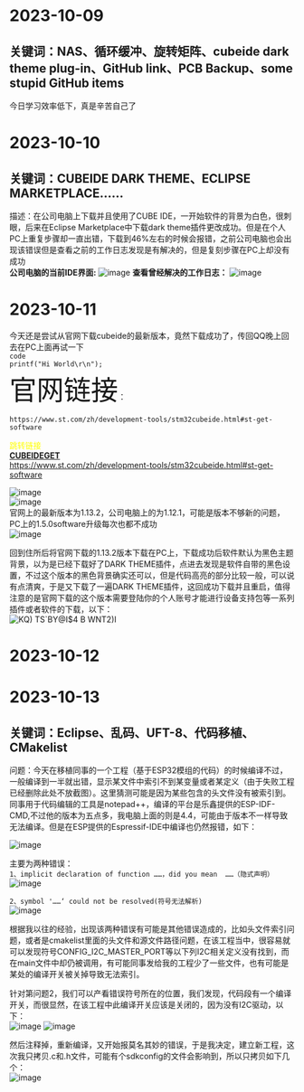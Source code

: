 # 2023-10-09  
关键词：NAS、循环缓冲、旋转矩阵、cubeide dark theme plug-in、GitHub link、PCB Backup、some stupid GitHub items   
--------------------------  
今日学习效率低下，真是辛苦自己了  





# 2023-10-10  
关键词：CUBEIDE DARK THEME、ECLIPSE MARKETPLACE……  
--------
描述：在公司电脑上下载并且使用了CUBE IDE，一开始软件的背景为白色，很刺眼，后来在Eclipse Marketplace中下载dark theme插件更改成功。但是在个人PC上重复步骤却一直出错，下载到46%左右的时候会报错，之前公司电脑也会出现该错误但是查看之前的工作日志发现是有解决的，但是复刻步骤在PC上却没有成功   
**公司电脑的当前IDE界面:**
![image](https://github.com/Soulcontrol-WenFeng/Soulcontrol-WenFeng/assets/74033919/c6614e58-6c2b-4ef3-a203-ab2bf3215b9c)
**查看曾经解决的工作日志：**
![image](https://github.com/Soulcontrol-WenFeng/Soulcontrol-WenFeng/assets/74033919/7c3935af-23a9-468f-90e3-a9638481e167)



# 2023-10-11  
今天还是尝试从官网下载cubeide的最新版本，竟然下载成功了，传回QQ晚上回去在PC上面再试一下   
`code`  
`printf("Hi World\r\n");`  
<font size=7>官网链接</font>：  
```  
https://www.st.com/zh/development-tools/stm32cubeide.html#st-get-software  
```
<font color=yellow>跳转链接</font>  
  **[CUBEIDEGET](https://www.st.com/zh/development-tools/stm32cubeide.html#st-get-software)**   
<https://www.st.com/zh/development-tools/stm32cubeide.html#st-get-software>  

![image](https://github.com/Soulcontrol-WenFeng/Soulcontrol-WenFeng/assets/74033919/ce98ffc3-dd82-464a-a9df-804b4ce72e32)  
![image](https://github.com/Soulcontrol-WenFeng/Soulcontrol-WenFeng/assets/74033919/e2b9432a-ffbc-4a0f-b464-b4de22675cdb)  
官网上的最新版本为1.13.2，公司电脑上的为1.12.1，可能是版本不够新的问题，PC上的1.5.0software升级每次也都不成功  
![image](https://github.com/Soulcontrol-WenFeng/Soulcontrol-WenFeng/assets/74033919/e80a8425-4149-49b5-9c54-498028ddf473)  

回到住所后将官网下载的1.13.2版本下载在PC上，下载成功后软件默认为黑色主题背景，以为是已经下载好了DARK THEME插件，点进去发现是软件自带的黑色设置，不过这个版本的黑色背景确实还可以，但是代码高亮的部分比较一般，可以说有点清爽，于是又下载了一遍DARK THEME插件，这回成功下载并且重启，值得注意的是官网下载的这个版本需要登陆你的个人账号才能进行设备支持包等一系列插件或者软件的下载，以下：  
![KQ) TS`BY@I$4 B WNT2)I](https://github.com/Soulcontrol-WenFeng/Soulcontrol-WenFeng/assets/74033919/984f9903-d74c-4495-bd97-e4a1c86b4b12)



# 2023-10-12


# 2023-10-13  
关键词：Eclipse、乱码、UFT-8、代码移植、CMakelist  
--------------

问题：今天在移植同事的一个工程（基于ESP32模组的代码）的时候编译不过，一般编译到一半就出错，显示某文件中索引不到某变量或者某定义（由于失败工程已经删除此处不放截图）。这里猜测可能是因为某些包含的头文件没有被索引到。同事用于代码编辑的工具是notepad++，编译的平台是乐鑫提供的ESP-IDF-CMD,不过他的版本为五点多，我电脑上面的则是4.4，可能由于版本不一样导致无法编译。但是在ESP提供的Espressif-IDE中编译也仍然报错，如下：  

![image](https://github.com/Soulcontrol-WenFeng/Soulcontrol-WenFeng/assets/74033919/1c0e428f-464e-4456-9136-4e564c5908b6)  

主要为两种错误：  
`1、implicit declaration of function ……，did you mean  ……（隐式声明）`
![image](https://github.com/Soulcontrol-WenFeng/Soulcontrol-WenFeng/assets/74033919/59e500f5-be72-4684-bdca-9ef3bfb2e976)  

`2、symbol '……‘ could not be resolved(符号无法解析)`  
![image](https://github.com/Soulcontrol-WenFeng/Soulcontrol-WenFeng/assets/74033919/a2b8b28b-86a3-4604-abc7-5047cc8aba4e)

根据我以往的经验，出现该两种错误有可能是其他错误造成的，比如头文件索引问题，或者是cmakelist里面的头文件和源文件路径问题，在该工程当中，很容易就可以发现符号CONFIG_I2C_MASTER_PORT等以下列I2C相关定义没有找到，而在main文件中却仍被调用，有可能同事发给我的工程少了一些文件，也有可能是某处的编译开关被关掉导致无法索引。  

针对第问题2，我们可以产看错误符号所在的位置，我们发现，代码段有一个编译开关，而很显然，在该工程中此编译开关应该是关闭的，因为没有I2C驱动，以下：  
![image](https://github.com/Soulcontrol-WenFeng/Soulcontrol-WenFeng/assets/74033919/b23ecb1a-6d8e-44a2-b054-3b1c9c106a8d)
![image](https://github.com/Soulcontrol-WenFeng/Soulcontrol-WenFeng/assets/74033919/58f8cc1b-3a95-4231-a38c-553cdb377917)

然后注释掉，重新编译，又开始报莫名其妙的错误，于是我决定，建立新工程，这次我只拷贝.c和.h文件，可能有个sdkconfig的文件会影响到，所以只拷贝如下几个：    
![image](https://github.com/Soulcontrol-WenFeng/Soulcontrol-WenFeng/assets/74033919/6222983f-e9e6-4c22-a581-2a0514500dd4)



